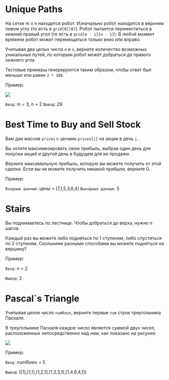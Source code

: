 # Unique Paths

На сетке m x n находится робот. Изначально робот находится в верхнем левом углу (то есть в `grid[0][0]`). Робот пытается переместиться в нижний правый угол (то есть в `grid[m - 1][n - 1]`). В любой момент времени робот может перемещаться только вниз или вправо.

Учитывая два целых числа `m` и `n`, верните количество возможных уникальных путей, по которым робот может добраться до правого нижнего угла.

Тестовые примеры генерируются таким образом, чтобы ответ был меньше или равен `2 * 109`.

Пример:

![](https://assets.leetcode.com/uploads/2018/10/22/robot_maze.png)

`Ввод`: m = 3, n = 2
`Вывод`: 28

# Best Time to Buy and Sell Stock
Вам дан массив `prices` с ценами `prices[i]` на акции в день `i` .

Вы хотите максимизировать свою прибыль, выбрав один день для покупки акций и другой день в будущем для их продажи.

Верните максимальную прибыль, которую вы можете получить от этой сделки. Если вы не можете получить никакой прибыли, верните 0.

Пример:

  `Входные данные`: цены = [7,1,5,3,6,4]
  `Выходные данные`: 5

# Stairs

Вы поднимаетесь по лестнице. Чтобы добраться до верха, нужно n шагов.

Каждый раз вы можете либо подняться по 1 ступеням, либо спуститься по 2 ступеням. Сколькими разными способами вы можете подняться на вершину?

Пример:

`Ввод`: n = 2

`Вывод`: 2

# Pascal`s Triangle


Учитывая целое число `numRows`, верните первые `num` строк треугольника Паскаля.

В треугольнике Паскаля каждое число является суммой двух чисел, расположенных непосредственно над ним, как показано на рисунке:

![](https://upload.wikimedia.org/wikipedia/commons/0/0d/PascalTriangleAnimated2.gif)

Пример:

`Ввод`: numRows = 5

`Вывод`: [[1],[1,1],[1,2,1],[1,3,3,1],[1,4,6,4,1]]
